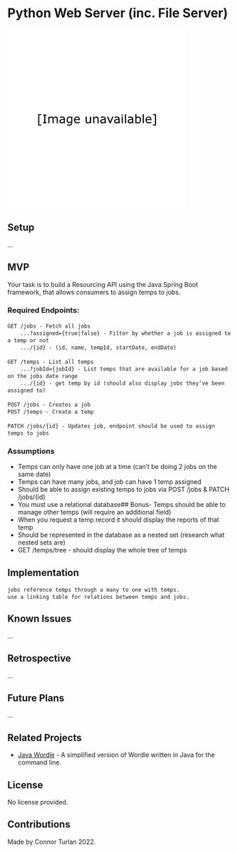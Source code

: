 # Python Web Server (inc. File Server)

<img src="./docs/preview.png" height="400px" width="400px" />

## Setup

...

## MVP

Your task is to build a Resourcing API using the Java Spring Boot framework, that allows consumers to assign temps to jobs.

### Required Endpoints:

```
GET /jobs - Fetch all jobs
	...?assigned={true|false} - Filter by whether a job is assigned to a temp or not
	.../{id} - (id, name, tempId, startDate, endDate)

GET /temps - List all temps
	...?jobId={jobId} - List temps that are available for a job based on the jobs date range
	.../{id} - get temp by id (should also display jobs they’ve been assigned to)

POST /jobs - Creates a job
POST /temps - Create a temp

PATCH /jobs/{id} - Updates job, endpoint should be used to assign temps to jobs
```

### Assumptions

-   Temps can only have one job at a time (can’t be doing 2 jobs on the same date)
-   Temps can have many jobs, and job can have 1 temp assigned
-   Should be able to assign existing temps to jobs via POST /jobs & PATCH /jobs/{id}
-   You must use a relational database## Bonus- Temps should be able to manage other temps (will require an additional field)
-   When you request a temp record it should display the reports of that temp
-   Should be represented in the database as a nested set (research what nested sets are)
-   GET /temps/tree - should display the whole tree of temps

## Implementation

```
jobs reference temps through a many to one with temps.
use a linking table for relations between temps and jobs.
```

## Known Issues

...

## Retrospective

...

## Future Plans

...

## Related Projects

-   [Java Wordle](https://github.com/connorturlan/wordle-java) - A simplified version of Wordle written in Java for the command line.

## License

No license provided.

## Contributions

Made by Connor Turlan 2022.
